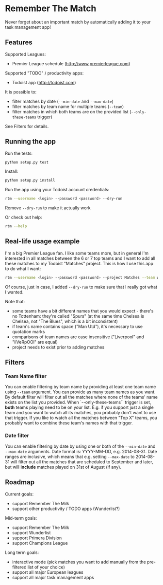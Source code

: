 Remember The Match
==================

Never forget about an important match by automatically adding it to your task management app!

Features
--------

Supported Leagues:
* Premier League schedule (http://www.premierleague.com)

Supported "TODO" / productivity apps:
* Todoist app (http://todoist.com)

It is possible to:
* filter matches by date (`--min-date` and `--max-date`)
* filter matches by team name for multiple teams (`--team`)
* filter matches in which both teams are on the provided list (`--only-these-teams` trigger)

See Filters for details.

Running the app
---------------

Run the tests:

```bash
python setup.py test
```

Install:

```bash
python setup.py install
```

Run the app using your Todoist account credentials:

```bash
rtm --username <login> --password <password> --dry-run
```

Remove `--dry-run` to make it actually work

Or check out help:

```bash
rtm --help
```

Real-life usage example
-----------------------

I'm a big Premier League fan. I like some teams more, but in general I'm interested in all matches between the 6 or 7 top teams and I want to add all these matches to my Todoist "Matches" project. This is how I use this app to do what I want:

```bash
rtm --username <login> --password <password> --project Matches --team Arsenal --team "Man Utd" --team Liverpool --team Chelsea --team "Man City" --team Spurs --team Everton --only-these-teams --dry-run
```

Of course, just in case, I added `--dry-run` to make sure that I really got what I wanted.  

Note that:
* some teams have a bit different names that you would expect - there's no Tottenham: they're called "Spurs" (at the same time Chelsea is Chelsea, not "The Blues", which is a bit inconsistent)
* if team's name contains space ("Man Utd"), it's necessary to use quotation marks
* comparisons of team names are case insensitive ("Liverpool" and "liVeRpOOl" are equal)
* project needs to exist prior to adding matches

Filters
-------

### Team Name filter

You can enable filtering by team name by providing at least one team name using `--team` argument. You can provide as many team names as you want. By default filter will filter out all the matches where none of the teams' name exists on the list you provided. When `--only-these-teams`` trigger is set, **both** teams playing need to be on your list. E.g. if you support just a single team and you want to watch all its matches, you probably don't want to use that trigger. If you like to watch all the matches between "Top X" teams, you probably want to combine these team's names with that trigger.

### Date filter

You can enable filtering by date by using one or both of the `--min-date` and `--max-date` arguments. Date format is: YYYY-MM-DD, e.g. 2014-08-31. Date ranges are inclusive, which means that e.g. setting `--max-date` to 2014-08-31 will filter out all the matches that are scheduled to September and later, but will **include** matches played on 31st of August (if any).

Roadmap
-------

Current goals:
* support Remember The Milk
* support other productivity / TODO apps (Wunderlist?)

Mid-term goals:
* support Remember The Milk
* support Wunderlist
* support Primera Division
* support Champions League

Long term goals:
* interactive mode (pick matches you want to add manually from the pre-filtered list of your choice)
* support all major European leagues
* support all major task management apps

